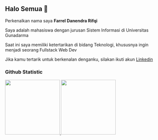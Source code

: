 ## Halo Semua 🙌
<!--
**farreldrifqi/farreldrifqi** is a ✨ _special_ ✨ repository because its `README.md` (this file) appears on your GitHub profile.
-->
Perkenalkan nama saya **Farrel Danendra Rifqi**<br>

Saya adalah mahasiswa dengan jurusan Sistem Informasi di Universitas Gunadarma<br>

Saat ini saya memiliki ketertarikan di bidang Teknologi, khususnya ingin menjadi seorang Fullstack Web Dev<br>

Jika kamu tertarik untuk berkenalan denganku, silakan ikuti akun [Linkedin](https://www.linkedin.com/in/gilang-adhan/)<br>

### Github Statistic
<p align="left">
<a href="https://github.com/penuliscode">
  <img height="180em" src="https://github-readme-stats-eight-theta.vercel.app/api?username=penuliscode&show_icons=true&theme=algolia&include_all_commits=true&count_private=true"/>
  <img height="180em" src="https://github-readme-stats-eight-theta.vercel.app/api/top-langs/?username=penuliscode&layout=compact&theme=algolia"/>
</a>
</p>
